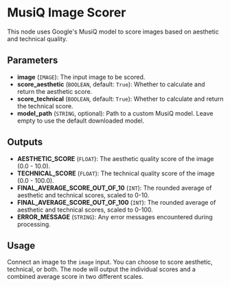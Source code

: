 # MusiQ Image Scorer

This node uses Google's MusiQ model to score images based on aesthetic and technical quality.

## Parameters

- **image** (`IMAGE`): The input image to be scored.
- **score_aesthetic** (`BOOLEAN`, default: `True`): Whether to calculate and return the aesthetic score.
- **score_technical** (`BOOLEAN`, default: `True`): Whether to calculate and return the technical score.
- **model_path** (`STRING`, optional): Path to a custom MusiQ model. Leave empty to use the default downloaded model.

## Outputs

- **AESTHETIC_SCORE** (`FLOAT`): The aesthetic quality score of the image (0.0 - 10.0).
- **TECHNICAL_SCORE** (`FLOAT`): The technical quality score of the image (0.0 - 100.0).
- **FINAL_AVERAGE_SCORE_OUT_OF_10** (`INT`): The rounded average of aesthetic and technical scores, scaled to 0-10.
- **FINAL_AVERAGE_SCORE_OUT_OF_100** (`INT`): The rounded average of aesthetic and technical scores, scaled to 0-100.
- **ERROR_MESSAGE** (`STRING`): Any error messages encountered during processing.

## Usage

Connect an image to the `image` input. You can choose to score aesthetic, technical, or both. The node will output the individual scores and a combined average score in two different scales.
